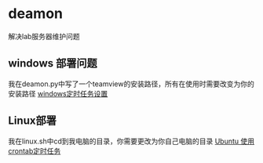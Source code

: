 # deamon
解决lab服务器维护问题
## windows 部署问题
我在deamon.py中写了一个teamview的安装路径，所有在使用时需要改变为你的安装路径
[windows定时任务设置](https://jingyan.baidu.com/article/4b52d702a89aadfc5c774b82.html)
## Linux部署
我在linux.sh中cd到我电脑的目录，你需要更改为你自己电脑的目录
[Ubuntu 使用crontab定时任务](https://blog.csdn.net/mydeman/article/details/3727060)
